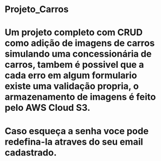 # Projeto_Carros

# Um projeto completo com CRUD como adição de imagens de carros simulando uma concessionária de carros, tambem é possivel que a cada erro em algum formulario existe uma         validação propria, o armazenamento de imagens é feito pelo AWS Cloud S3.

# Caso esqueça a senha voce pode redefina-la atraves do seu email cadastrado.
